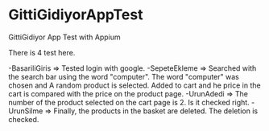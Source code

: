 # GittiGidiyorAppTest
GittiGidiyor App Test with Appium

There is 4 test here.

-BasariliGiris => Tested login with google.
-SepeteEkleme => Searched with the search bar using the word "computer". The word "computer" was chosen and A random product is selected. Added to cart and he price in the cart is compared with the price on the product page.
-UrunAdedi => The number of the product selected on the cart page is 2. Is it checked right.
-UrunSilme => Finally, the products in the basket are deleted. The deletion is checked.

